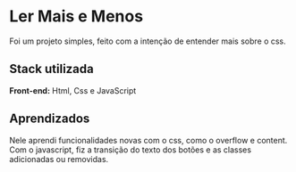 # Ler Mais e Menos

Foi um projeto simples, feito com a intenção de entender mais sobre o css.


## Stack utilizada

**Front-end:** Html, Css e JavaScript


## Aprendizados

Nele aprendi funcionalidades novas com o css, como o overflow e content. Com o javascript, fiz a transição do texto dos botões e as classes adicionadas ou removidas.

